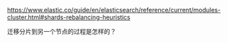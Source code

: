 https://www.elastic.co/guide/en/elasticsearch/reference/current/modules-cluster.html#shards-rebalancing-heuristics

迁移分片到另一个节点的过程是怎样的？